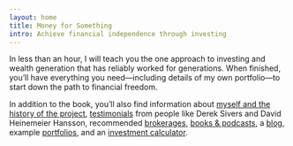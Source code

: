 ```yaml
---
layout: home
title: Money for Something
intro: Achieve financial independence through investing
---
```


In less than an hour, I will teach you the one approach to investing and wealth generation that has reliably worked for generations. When finished, you’ll have everything you need—including details of my own portfolio—to start down the path to financial freedom.

In addition to the book, you’ll also find information about [myself and the history of the project](/about/), [testimonials](/praise/) from people like Derek Sivers and David Heinemeier Hansson, recommended [brokerages](/brokerages/), [books & podcasts](/books/), a [blog](/blog/), example [portfolios](/portfolios/), and an [investment calculator](/calculator/).